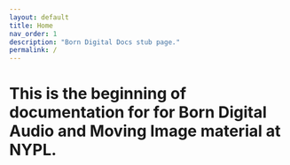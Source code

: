 ```yaml
---
layout: default
title: Home
nav_order: 1
description: "Born Digital Docs stub page."
permalink: /
---
```


# This is the beginning of documentation for for Born Digital Audio and Moving Image material at NYPL.